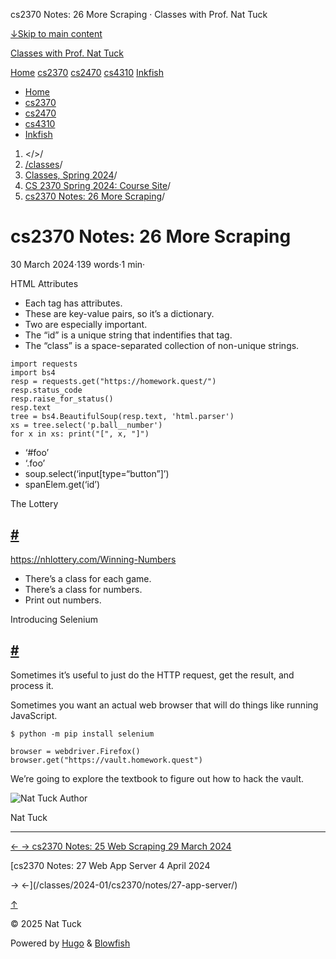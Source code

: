




cs2370 Notes: 26 More Scraping · Classes with Prof. Nat Tuck






















[↓Skip to main content](#main-content)

[Classes with Prof. Nat Tuck](/)

[Home](/)
[cs2370](/classes/2025-01/cs2370/)
[cs2470](/classes/2025-01/cs2470/)
[cs4310](/classes/2025-01/cs4310/)
[Inkfish](https://inkfish.homework.quest/)









* [Home](/)
* [cs2370](/classes/2025-01/cs2370/)
* [cs2470](/classes/2025-01/cs2470/)
* [cs4310](/classes/2025-01/cs4310/)
* [Inkfish](https://inkfish.homework.quest/)





1. </>/
2. [/classes](/classes/)/
3. [Classes, Spring 2024](/classes/2024-01/)/
4. [CS 2370 Spring 2024: Course Site](/classes/2024-01/cs2370/)/
5. [cs2370 Notes: 26 More Scraping](/classes/2024-01/cs2370/notes/26-more-scraping/)/

cs2370 Notes: 26 More Scraping
==============================

30 March 2024·139 words·1 min·





HTML Attributes

* Each tag has attributes.
* These are key-value pairs, so it’s a dictionary.
* Two are especially important.
* The “id” is a unique string that indentifies that tag.
* The “class” is a space-separated collection of non-unique strings.

```
import requests
import bs4
resp = requests.get("https://homework.quest/")
resp.status_code
resp.raise_for_status()
resp.text
tree = bs4.BeautifulSoup(resp.text, 'html.parser')
xs = tree.select('p.ball__number')
for x in xs: print("[", x, "]")

```

* ‘#foo’
* ‘.foo’
* soup.select(‘input[type=“button”]’)
* spanElem.get(‘id’)

The Lottery

[#](#the-lottery)
------------------------------

<https://nhlottery.com/Winning-Numbers>

* There’s a class for each game.
* There’s a class for numbers.
* Print out numbers.

Introducing Selenium

[#](#introducing-selenium)
------------------------------------------------

Sometimes it’s useful to just do the HTTP request, get the result, and
process it.

Sometimes you want an actual web browser that will do things like running
JavaScript.

```
$ python -m pip install selenium

```
```
browser = webdriver.Firefox()
browser.get("https://vault.homework.quest")

```

We’re going to explore the textbook to figure out how to hack the vault.


![Nat Tuck](/img/author_hu_995db18b97553af7.jpg)
Author

Nat Tuck











---


[←
→
cs2370 Notes: 25 Web Scraping
29 March 2024](/classes/2024-01/cs2370/notes/25-web-scraping/)

[cs2370 Notes: 27 Web App Server
4 April 2024


→
←](/classes/2024-01/cs2370/notes/27-app-server/)





[↑](#the-top "Scroll to top")

©
2025
Nat Tuck

Powered by [Hugo](https://gohugo.io/) & [Blowfish](https://blowfish.page/)













